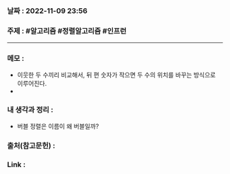 ### 날짜 : 2022-11-09 23:56
### 주제 : #알고리즘 #정렬알고리즘 #인프런 

---- 

### 메모 : 
- 이웃한 두 수끼리 비교해서, 뒤 편 숫자가 작으면 두 수의 위치를 바꾸는 방식으로 이루어진다. 
- 


### 내 생각과 정리 : 
- 버블 정렬은 이름이 왜 버블일까?

### 출처(참고문헌) : 


### Link : 
